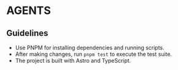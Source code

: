 # AGENTS

## Guidelines
- Use PNPM for installing dependencies and running scripts.
- After making changes, run `pnpm test` to execute the test suite.
- The project is built with Astro and TypeScript.

